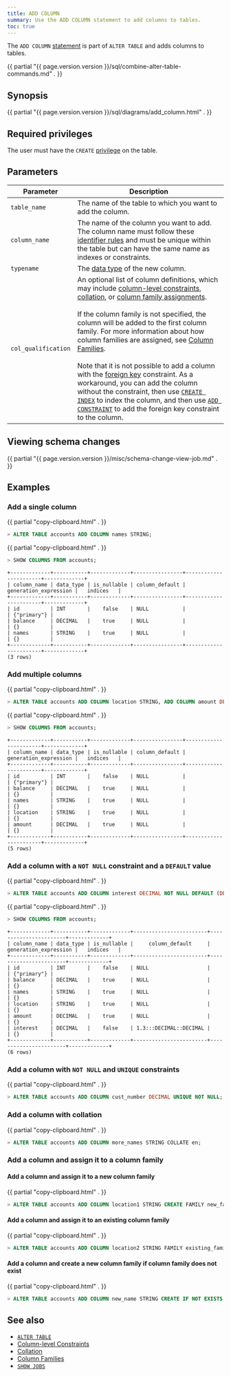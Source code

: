 ```yaml
---
title: ADD COLUMN
summary: Use the ADD COLUMN statement to add columns to tables.
toc: true
---
```


The `ADD COLUMN` [statement](sql-statements.html) is part of `ALTER TABLE` and adds columns to tables.

{{ partial "{{ page.version.version }}/sql/combine-alter-table-commands.md" . }}

## Synopsis

<div>
{{ partial "{{ page.version.version }}/sql/diagrams/add_column.html" . }}
</div>

## Required privileges

The user must have the `CREATE` [privilege](authorization.html#assign-privileges) on the table.

## Parameters

 Parameter | Description
-----------|-------------
 `table_name` | The name of the table to which you want to add the column.
 `column_name` | The name of the column you want to add. The column name must follow these [identifier rules](keywords-and-identifiers.html#identifiers) and must be unique within the table but can have the same name as indexes or constraints.  
 `typename` | The [data type](data-types.html) of the new column.
 `col_qualification` | An optional list of column definitions, which may include [column-level constraints](constraints.html), [collation](collate.html), or [column family assignments](column-families.html).<br><br>If the column family is not specified, the column will be added to the first column family. For more information about how column families are assigned, see [Column Families](column-families.html#assign-column-families-when-adding-columns).<br><br>Note that it is not possible to add a column with the [foreign key](foreign-key.html) constraint. As a workaround, you can add the column without the constraint, then use [`CREATE INDEX`](create-index.html) to index the column, and then use [`ADD CONSTRAINT`](add-constraint.html) to add the foreign key constraint to the column.

## Viewing schema changes

{{ partial "{{ page.version.version }}/misc/schema-change-view-job.md" . }}

## Examples

### Add a single column

{{ partial "copy-clipboard.html" . }}
~~~ sql
> ALTER TABLE accounts ADD COLUMN names STRING;
~~~

{{ partial "copy-clipboard.html" . }}
~~~ sql
> SHOW COLUMNS FROM accounts;
~~~

~~~
+-------------+-----------+-------------+----------------+-----------------------+-------------+
| column_name | data_type | is_nullable | column_default | generation_expression |   indices   |
+-------------+-----------+-------------+----------------+-----------------------+-------------+
| id          | INT       |    false    | NULL           |                       | {"primary"} |
| balance     | DECIMAL   |    true     | NULL           |                       | {}          |
| names       | STRING    |    true     | NULL           |                       | {}          |
+-------------+-----------+-------------+----------------+-----------------------+-------------+
(3 rows)
~~~

### Add multiple columns

{{ partial "copy-clipboard.html" . }}
~~~ sql
> ALTER TABLE accounts ADD COLUMN location STRING, ADD COLUMN amount DECIMAL;
~~~

{{ partial "copy-clipboard.html" . }}
~~~ sql
> SHOW COLUMNS FROM accounts;
~~~

~~~
+-------------+-----------+-------------+----------------+-----------------------+-------------+
| column_name | data_type | is_nullable | column_default | generation_expression |   indices   |
+-------------+-----------+-------------+----------------+-----------------------+-------------+
| id          | INT       |    false    | NULL           |                       | {"primary"} |
| balance     | DECIMAL   |    true     | NULL           |                       | {}          |
| names       | STRING    |    true     | NULL           |                       | {}          |
| location    | STRING    |    true     | NULL           |                       | {}          |
| amount      | DECIMAL   |    true     | NULL           |                       | {}          |
+-------------+-----------+-------------+----------------+-----------------------+-------------+
(5 rows)
~~~

### Add a column with a `NOT NULL` constraint and a `DEFAULT` value

{{ partial "copy-clipboard.html" . }}
~~~ sql
> ALTER TABLE accounts ADD COLUMN interest DECIMAL NOT NULL DEFAULT (DECIMAL '1.3');
~~~

{{ partial "copy-clipboard.html" . }}
~~~ sql
> SHOW COLUMNS FROM accounts;
~~~
~~~
+-------------+-----------+-------------+------------------------+-----------------------+-------------+
| column_name | data_type | is_nullable |     column_default     | generation_expression |   indices   |
+-------------+-----------+-------------+------------------------+-----------------------+-------------+
| id          | INT       |    false    | NULL                   |                       | {"primary"} |
| balance     | DECIMAL   |    true     | NULL                   |                       | {}          |
| names       | STRING    |    true     | NULL                   |                       | {}          |
| location    | STRING    |    true     | NULL                   |                       | {}          |
| amount      | DECIMAL   |    true     | NULL                   |                       | {}          |
| interest    | DECIMAL   |    false    | 1.3:::DECIMAL::DECIMAL |                       | {}          |
+-------------+-----------+-------------+------------------------+-----------------------+-------------+
(6 rows)
~~~

### Add a column with `NOT NULL` and `UNIQUE` constraints

{{ partial "copy-clipboard.html" . }}
~~~ sql
> ALTER TABLE accounts ADD COLUMN cust_number DECIMAL UNIQUE NOT NULL;
~~~

### Add a column with collation

{{ partial "copy-clipboard.html" . }}
~~~ sql
> ALTER TABLE accounts ADD COLUMN more_names STRING COLLATE en;
~~~

### Add a column and assign it to a column family

#### Add a column and assign it to a new column family

{{ partial "copy-clipboard.html" . }}
~~~ sql
> ALTER TABLE accounts ADD COLUMN location1 STRING CREATE FAMILY new_family;
~~~

#### Add a column and assign it to an existing column family

{{ partial "copy-clipboard.html" . }}
~~~ sql
> ALTER TABLE accounts ADD COLUMN location2 STRING FAMILY existing_family;
~~~

#### Add a column and create a new column family if column family does not exist

{{ partial "copy-clipboard.html" . }}
~~~ sql
> ALTER TABLE accounts ADD COLUMN new_name STRING CREATE IF NOT EXISTS FAMILY f1;
~~~

## See also

- [`ALTER TABLE`](alter-table.html)
- [Column-level Constraints](constraints.html)
- [Collation](collate.html)
- [Column Families](column-families.html)
- [`SHOW JOBS`](show-jobs.html)
